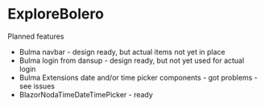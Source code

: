 # ExploreBolero

Planned features

* Bulma navbar - design ready, but actual items not yet in place
* Bulma login from dansup - design ready, but not yet used for actual login
* Bulma Extensions date and/or time picker components - got problems - see issues
* BlazorNodaTimeDateTimePicker - ready
